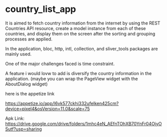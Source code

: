 # country_list_app


It is aimed to fetch country information from the internet by using the REST Countries API resource, create a model instance from each of these countries, and display them on the screen after the sorting and grouping processes are applied.

In the application, bloc, http, intl, collection, and sliver_tools packages are mainly used.


One of the major challenges faced is time constraint.

A feature i would lovw to add is diversify the country information in the application. (maybe you can wrap the PageView widget with the AboutDialog widget)


here is the appetize link

https://appetize.io/app/l6vk577ckhi332ufelken425cm?device=pixel4&osVersion=11.0&scale=75


Apk Link: https://drive.google.com/drive/folders/1mhc4eN_AEfnTOhXB70YnFr04OjyOSutf?usp=sharing
